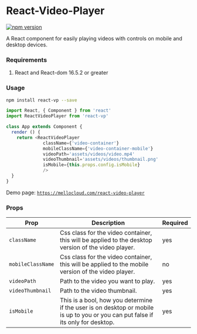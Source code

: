 # React-Video-Player 

[![npm version](https://badge.fury.io/js/react-vp.svg)](//npmjs.com/package/react-vp)

A React component for easily playing videos with controls on mobile and desktop devices.

### Requirements
1. React and React-dom 16.5.2 or greater

### Usage

```bash
npm install react-vp --save
```

```js
import React, { Component } from 'react'
import ReactVideoPlayer from 'react-vp'

class App extends Component {
  render () {
    return <ReactVideoPlayer 
              className={'video-container'}
              mobileClassName={'video-container-mobile'} 
              videoPath='assets/videos/video.mp4'
              videoThumbnail='assets/videos/thumbnail.png'
              isMobile={this.props.config.isMobile}
              />
  }
}
```
Demo page: [`https://mellocloud.com/react-video-player`](https://mellocloud.com/react-video-player)

### Props

Prop | Description | Required
---- | ----------- | -------
`className` | Css class for the video container, this will be applied to the desktop version of the video player. | yes
`mobileClassName` | Css class for the video container, this will be applied to the mobile version of the video player. | no
`videoPath` | Path to the video you want to play. | yes
`videoThumbnail` | Path to the video thumbnail. | yes
`isMobile` | This is a bool, how you determine if the user is on desktop or mobile is up to you or you can put false if its only for desktop. | yes
